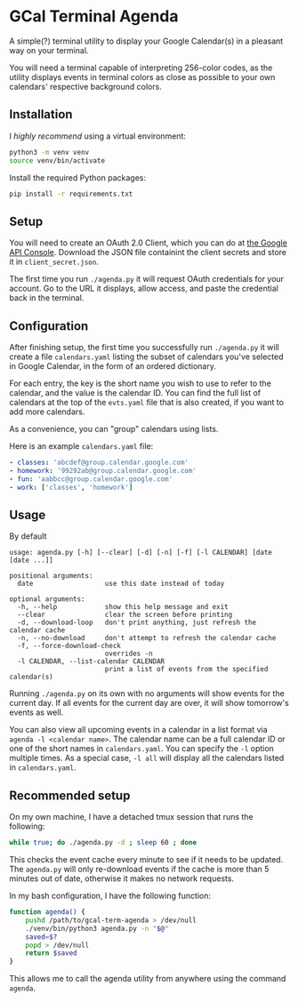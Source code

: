 # GCal Terminal Agenda

A simple(?) terminal utility to display your Google Calendar(s) in a pleasant way on your terminal.

You will need a terminal capable of interpreting 256-color codes, as the utility displays events
in terminal colors as close as possible to your own calendars' respective background colors.

## Installation

I *highly recommend* using a virtual environment:

```bash
python3 -m venv venv
source venv/bin/activate
```

Install the required Python packages:

```bash
pip install -r requirements.txt
```

## Setup

You will need to create an OAuth 2.0 Client, which you can do at [the Google API Console](https://console.developers.google.com/apis/credentials).
Download the JSON file containint the client secrets and store it in `client_secret.json`.

The first time you run `./agenda.py` it will request OAuth credentials for your account.
Go to the URL it displays, allow access, and paste the credential back in the terminal.

## Configuration

After finishing setup, the first time you successfully run `./agenda.py` it will create a file `calendars.yaml`
listing the subset of calendars you've selected in Google Calendar, in the form of an ordered dictionary.

For each entry, the key is the short name you wish to use to refer to the calendar, and the value is the calendar ID.
You can find the full list of calendars at the top of the `evts.yaml` file that is also created, if you want to add
more calendars.

As a convenience, you can "group" calendars using lists.

Here is an example `calendars.yaml` file:

```yaml
- classes: 'abcdef@group.calendar.google.com'
- homework: '99292ab@group.calendar.google.com'
- fun: 'aabbcc@group.calendar.google.com'
- work: ['classes', 'homework']
```

## Usage

By default

```
usage: agenda.py [-h] [--clear] [-d] [-n] [-f] [-l CALENDAR] [date [date ...]]

positional arguments:
  date                  use this date instead of today

optional arguments:
  -h, --help            show this help message and exit
  --clear               clear the screen before printing
  -d, --download-loop   don't print anything, just refresh the calendar cache
  -n, --no-download     don't attempt to refresh the calendar cache
  -f, --force-download-check
                        overrides -n
  -l CALENDAR, --list-calendar CALENDAR
                        print a list of events from the specified calendar(s)
```

Running `./agenda.py` on its own with no arguments will show events for the current day.
If all events for the current day are over, it will show tomorrow's events as well.

You can also view all upcoming events in a calendar in a list format via `agenda -l <calendar name>`.
The calendar name can be a full calendar ID or one of the short names in `calendars.yaml`. You can
specify the `-l` option multiple times. As a special case, `-l all` will display all the calendars
listed in `calendars.yaml`.

## Recommended setup

On my own machine, I have a detached tmux session that runs the following:

```bash
while true; do ./agenda.py -d ; sleep 60 ; done
```

This checks the event cache every minute to see if it needs to be updated.
The `agenda.py` will only re-download events if the cache is more than 5 minutes out of date, otherwise it makes no network requests.

In my bash configuration, I have the following function:

```bash
function agenda() {
    pushd /path/to/gcal-term-agenda > /dev/null
    ./venv/bin/python3 agenda.py -n "$@"
    saved=$?
    popd > /dev/null
    return $saved
}
```

This allows me to call the agenda utility from anywhere using the command `agenda`.


